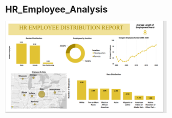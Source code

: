 # HR_Employee_Analysis
![image alt](https://github.com/Seffy89/HR_Employee_Analysis/blob/b0f60f62cd40e25be587d5efaeca9c843082788e/HR%20SNIP1.png)
